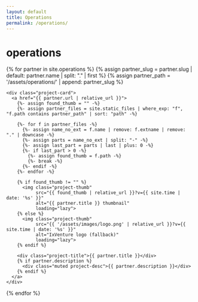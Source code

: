 ```yaml
---
layout: default
title: Operations
permalink: /operations/
---
```


# operations

<div class="project-grid">
  {% for partner in site.operations %}
    {% assign partner_slug = partner.slug | default: partner.name | split: "." | first %}
    {% assign partner_path = '/assets/operations/' | append: partner_slug %}

    <div class="project-card">
      <a href="{{ partner.url | relative_url }}">
        {%- assign found_thumb = "" -%}
        {%- assign partner_files = site.static_files | where_exp: "f", "f.path contains partner_path" | sort: "path" -%}

        {%- for f in partner_files -%}
          {%- assign name_no_ext = f.name | remove: f.extname | remove: "." | downcase -%}
          {%- assign parts = name_no_ext | split: "-" -%}
          {%- assign last_part = parts | last | plus: 0 -%}
          {%- if last_part > 0 -%}
            {%- assign found_thumb = f.path -%}
            {%- break -%}
          {%- endif -%}
        {%- endfor -%}

        {% if found_thumb != "" %}
          <img class="project-thumb"
               src="{{ found_thumb | relative_url }}?v={{ site.time | date: '%s' }}"
               alt="{{ partner.title }} thumbnail"
               loading="lazy">
        {% else %}
          <img class="project-thumb"
               src="{{ '/assets/images/logo.png' | relative_url }}?v={{ site.time | date: '%s' }}"
               alt="IxVenture logo (fallback)"
               loading="lazy">
        {% endif %}

        <div class="project-title">{{ partner.title }}</div>
        {% if partner.description %}
          <div class="muted project-desc">{{ partner.description }}</div>
        {% endif %}
      </a>
    </div>
  {% endfor %}
</div>
